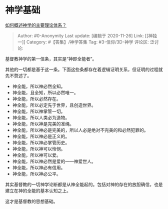 # 神学基础
[如何概述神学的主要理论体系？](https://www.zhihu.com/question/22824645/answer/1593464642)

> Author: #0-Anonymity
> Last update: [编辑于 2020-11-26]
> Link: [[神独一]]
> Category: #【答集】/神学答集
> Tag: #3-信仰/3D-神学
> 评论区:
> 泛讨论:

基督教神学的第一信条，其实是“神即全能者”。

其他的一切都是基于这一条。下面这些条都存在着逻辑证明关系，但证明的过程就先不赘述了。

-   神全能，所以神必然全知。
-   神全能，且全知，所以必然唯一。
-   神全能，所以必然存在。
-   神全能，所以必定先于世界，且创造世界。
-   神全能，所以神掌管一切。
-   神全能，所以人类必为造物。
-   神全能，所以神是完美的准绳。
-   神全能，所以神必是完美的，所以人必是绝对不完美的和必然犯罪的。
-   神全能，所以神必是正义的。
-   神全能，所以神必掌管历史。
-   神全能，所以神可以怜悯。
-   神全能，所以神可以爱。
-   神全能，所以神必然是爱的——神爱世人。
-   神全能，所以神必有信用。
-   神全能，所以神必公平。

其实基督教的一切神学论断都是从神全能起的。包括对神的存在的放胆确信，也是建立在神的全能的基本认知之上。

这才是基督教的思想基础。

